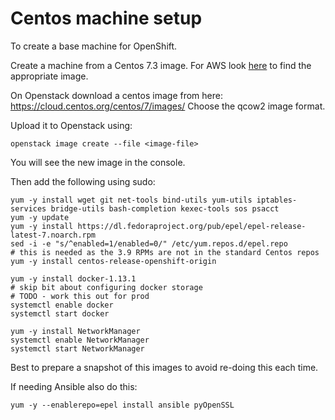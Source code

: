 # Centos machine setup

To create a base machine for OpenShift.

Create a machine from a Centos 7.3 image. 
For AWS look [here](https://wiki.centos.org/Cloud/AWS) to find the appropriate image.

On Openstack download a centos image from here:
https://cloud.centos.org/centos/7/images/
Choose the qcow2 image format.

Upload it to Openstack using:
```
openstack image create --file <image-file>
```
You will see the new image in the console.



Then add the following using sudo: 


```
yum -y install wget git net-tools bind-utils yum-utils iptables-services bridge-utils bash-completion kexec-tools sos psacct
yum -y update
yum -y install https://dl.fedoraproject.org/pub/epel/epel-release-latest-7.noarch.rpm
sed -i -e "s/^enabled=1/enabled=0/" /etc/yum.repos.d/epel.repo
# this is needed as the 3.9 RPMs are not in the standard Centos repos
yum -y install centos-release-openshift-origin

yum -y install docker-1.13.1
# skip bit about configuring docker storage
# TODO - work this out for prod
systemctl enable docker
systemctl start docker

yum -y install NetworkManager
systemctl enable NetworkManager
systemctl start NetworkManager
```

Best to prepare a snapshot of this images to avoid re-doing this each time.

If needing Ansible also do this:

```
yum -y --enablerepo=epel install ansible pyOpenSSL
```
